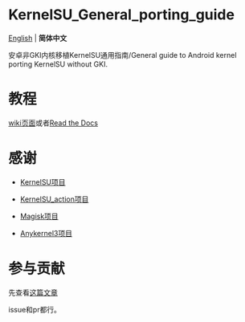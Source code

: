 # KernelSU_General_porting_guide
 [English](README.md) | **简体中文**

安卓非GKI内核移植KernelSU通用指南/General guide to Android kernel porting KernelSU without GKI.
# 教程
[wiki页面](https://github.com/dabao1955/KernelSU_General_porting_guide/wiki)或者[Read the Docs](https://kernelsu-general-porting-guide.readthedocs.io/zh_CN/latest/)
# 感谢
- [KernelSU项目](https://github.com/tiann/KernelSU)

- [KernelSU_action项目](https://github.com/xiaoleGun/KernelSU_Action)

- [Magisk项目](https://github.com/topjohnwu/Magisk)

- [Anykernel3项目](https://github.com/osm0sis/AnyKernel3)
# 参与贡献
先查看[这篇文章](CONTRIBUTING.md)

issue和pr都行。


